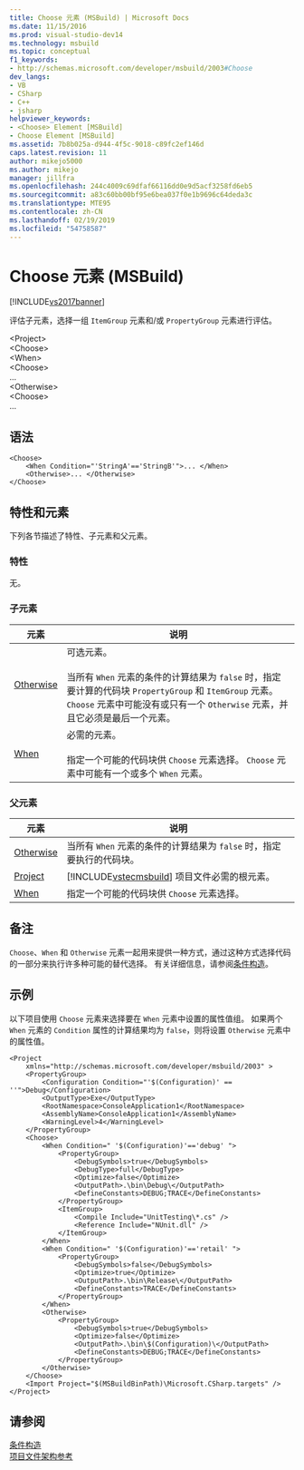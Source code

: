 ```yaml
---
title: Choose 元素 (MSBuild) | Microsoft Docs
ms.date: 11/15/2016
ms.prod: visual-studio-dev14
ms.technology: msbuild
ms.topic: conceptual
f1_keywords:
- http://schemas.microsoft.com/developer/msbuild/2003#Choose
dev_langs:
- VB
- CSharp
- C++
- jsharp
helpviewer_keywords:
- <Choose> Element [MSBuild]
- Choose Element [MSBuild]
ms.assetid: 7b8b025a-d944-4f5c-9018-c89fc2ef146d
caps.latest.revision: 11
author: mikejo5000
ms.author: mikejo
manager: jillfra
ms.openlocfilehash: 244c4009c69dfaf66116dd0e9d5acf3258fd6eb5
ms.sourcegitcommit: a83c60bb00bf95e6bea037f0e1b9696c64deda3c
ms.translationtype: MTE95
ms.contentlocale: zh-CN
ms.lasthandoff: 02/19/2019
ms.locfileid: "54758587"
---
```

# <a name="choose-element-msbuild"></a>Choose 元素 (MSBuild)
[!INCLUDE[vs2017banner](../includes/vs2017banner.md)]

  
评估子元素，选择一组 `ItemGroup` 元素和/或 `PropertyGroup` 元素进行评估。  
  
 \<Project>  
 \<Choose>  
 \<When>  
 \<Choose>  
 ...  
 \<Otherwise>  
 \<Choose>  
 ...  
  
## <a name="syntax"></a>语法  
  
```  
<Choose>  
    <When Condition="'StringA'=='StringB'">... </When>  
    <Otherwise>... </Otherwise>  
</Choose>  
```  
  
## <a name="attributes-and-elements"></a>特性和元素  
 下列各节描述了特性、子元素和父元素。  
  
### <a name="attributes"></a>特性  
 无。  
  
### <a name="child-elements"></a>子元素  
  
|元素|说明​​|  
|-------------|-----------------|  
|[Otherwise](../msbuild/otherwise-element-msbuild.md)|可选元素。<br /><br /> 当所有 `When` 元素的条件的计算结果为 `false` 时，指定要计算的代码块 `PropertyGroup` 和 `ItemGroup` 元素。 `Choose` 元素中可能没有或只有一个 `Otherwise` 元素，并且它必须是最后一个元素。|  
|[When](../msbuild/when-element-msbuild.md)|必需的元素。<br /><br /> 指定一个可能的代码块供 `Choose` 元素选择。 `Choose` 元素中可能有一个或多个 `When` 元素。|  
  
### <a name="parent-elements"></a>父元素  
  
|元素|说明​​|  
|-------------|-----------------|  
|[Otherwise](../msbuild/otherwise-element-msbuild.md)|当所有 `When` 元素的条件的计算结果为 `false` 时，指定要执行的代码块。|  
|[Project](../msbuild/project-element-msbuild.md)|[!INCLUDE[vstecmsbuild](../includes/vstecmsbuild-md.md)] 项目文件必需的根元素。|  
|[When](../msbuild/when-element-msbuild.md)|指定一个可能的代码块供 `Choose` 元素选择。|  
  
## <a name="remarks"></a>备注  
 `Choose`、`When` 和 `Otherwise` 元素一起用来提供一种方式，通过这种方式选择代码的一部分来执行许多种可能的替代选择。 有关详细信息，请参阅[条件构造](../msbuild/msbuild-conditional-constructs.md)。  
  
## <a name="example"></a>示例  
 以下项目使用 `Choose` 元素来选择要在 `When` 元素中设置的属性值组。 如果两个 `When` 元素的 `Condition` 属性的计算结果均为 `false`，则将设置 `Otherwise` 元素中的属性值。  
  
```  
<Project  
    xmlns="http://schemas.microsoft.com/developer/msbuild/2003" >  
    <PropertyGroup>  
        <Configuration Condition="'$(Configuration)' == ''">Debug</Configuration>  
        <OutputType>Exe</OutputType>  
        <RootNamespace>ConsoleApplication1</RootNamespace>  
        <AssemblyName>ConsoleApplication1</AssemblyName>  
        <WarningLevel>4</WarningLevel>  
    </PropertyGroup>  
    <Choose>  
        <When Condition=" '$(Configuration)'=='debug' ">  
            <PropertyGroup>  
                <DebugSymbols>true</DebugSymbols>  
                <DebugType>full</DebugType>  
                <Optimize>false</Optimize>  
                <OutputPath>.\bin\Debug\</OutputPath>  
                <DefineConstants>DEBUG;TRACE</DefineConstants>  
            </PropertyGroup>  
            <ItemGroup>  
                <Compile Include="UnitTesting\*.cs" />  
                <Reference Include="NUnit.dll" />  
            </ItemGroup>  
        </When>  
        <When Condition=" '$(Configuration)'=='retail' ">  
            <PropertyGroup>  
                <DebugSymbols>false</DebugSymbols>  
                <Optimize>true</Optimize>  
                <OutputPath>.\bin\Release\</OutputPath>  
                <DefineConstants>TRACE</DefineConstants>  
            </PropertyGroup>  
        </When>  
        <Otherwise>  
            <PropertyGroup>  
                <DebugSymbols>true</DebugSymbols>  
                <Optimize>false</Optimize>  
                <OutputPath>.\bin\$(Configuration)\</OutputPath>  
                <DefineConstants>DEBUG;TRACE</DefineConstants>  
            </PropertyGroup>  
        </Otherwise>  
    </Choose>  
    <Import Project="$(MSBuildBinPath)\Microsoft.CSharp.targets" />  
</Project>  
```  
  
## <a name="see-also"></a>请参阅  
 [条件构造](../msbuild/msbuild-conditional-constructs.md)   
 [项目文件架构参考](../msbuild/msbuild-project-file-schema-reference.md)
